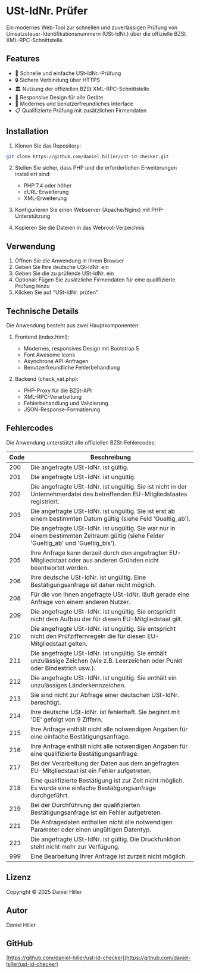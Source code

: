 # USt-IdNr. Prüfer

Ein modernes Web-Tool zur schnellen und zuverlässigen Prüfung von Umsatzsteuer-Identifikationsnummern (USt-IdNr.) über die offizielle BZSt XML-RPC-Schnittstelle.

## Features

- 🚀 Schnelle und einfache USt-IdNr.-Prüfung
- 🔒 Sichere Verbindung über HTTPS
- 🏛️ Nutzung der offiziellen BZSt XML-RPC-Schnittstelle
- 📱 Responsive Design für alle Geräte
- 🎨 Modernes und benutzerfreundliches Interface
- 📋 Qualifizierte Prüfung mit zusätzlichen Firmendaten

## Installation

1. Klonen Sie das Repository:
```bash
git clone https://github.com/daniel-hiller/ust-id-checker.git
```

2. Stellen Sie sicher, dass PHP und die erforderlichen Erweiterungen installiert sind:
   - PHP 7.4 oder höher
   - cURL-Erweiterung
   - XML-Erweiterung

3. Konfigurieren Sie einen Webserver (Apache/Nginx) mit PHP-Unterstützung

4. Kopieren Sie die Dateien in das Webroot-Verzeichnis

## Verwendung

1. Öffnen Sie die Anwendung in Ihrem Browser
2. Geben Sie Ihre deutsche USt-IdNr. ein
3. Geben Sie die zu prüfende USt-IdNr. ein
4. Optional: Fügen Sie zusätzliche Firmendaten für eine qualifizierte Prüfung hinzu
5. Klicken Sie auf "USt-IdNr. prüfen"

## Technische Details

Die Anwendung besteht aus zwei Hauptkomponenten:

1. Frontend (index.html):
   - Modernes, responsives Design mit Bootstrap 5
   - Font Awesome Icons
   - Asynchrone API-Anfragen
   - Benutzerfreundliche Fehlerbehandlung

2. Backend (check_vat.php):
   - PHP-Proxy für die BZSt-API
   - XML-RPC-Verarbeitung
   - Fehlerbehandlung und Validierung
   - JSON-Response-Formatierung

## Fehlercodes

Die Anwendung unterstützt alle offiziellen BZSt-Fehlercodes:

| Code | Beschreibung |
|------|--------------|
| 200 | Die angefragte USt-IdNr. ist gültig. |
| 201 | Die angefragte USt-IdNr. ist ungültig. |
| 202 | Die angefragte USt-IdNr. ist ungültig. Sie ist nicht in der Unternehmerdatei des betreffenden EU-Mitgliedstaates registriert. |
| 203 | Die angefragte USt-IdNr. ist ungültig. Sie ist erst ab einem bestimmten Datum gültig (siehe Feld 'Gueltig_ab'). |
| 204 | Die angefragte USt-IdNr. ist ungültig. Sie war nur in einem bestimmten Zeitraum gültig (siehe Felder 'Gueltig_ab' und 'Gueltig_bis'). |
| 205 | Ihre Anfrage kann derzeit durch den angefragten EU-Mitgliedstaat oder aus anderen Gründen nicht beantwortet werden. |
| 206 | Ihre deutsche USt-IdNr. ist ungültig. Eine Bestätigungsanfrage ist daher nicht möglich. |
| 208 | Für die von Ihnen angefragte USt-IdNr. läuft gerade eine Anfrage von einem anderen Nutzer. |
| 209 | Die angefragte USt-IdNr. ist ungültig. Sie entspricht nicht dem Aufbau der für diesen EU-Mitgliedstaat gilt. |
| 210 | Die angefragte USt-IdNr. ist ungültig. Sie entspricht nicht den Prüfziffernregeln die für diesen EU-Mitgliedstaat gelten. |
| 211 | Die angefragte USt-IdNr. ist ungültig. Sie enthält unzulässige Zeichen (wie z.B. Leerzeichen oder Punkt oder Bindestrich usw.). |
| 212 | Die angefragte USt-IdNr. ist ungültig. Sie enthält ein unzulässiges Länderkennzeichen. |
| 213 | Sie sind nicht zur Abfrage einer deutschen USt-IdNr. berechtigt. |
| 214 | Ihre deutsche USt-IdNr. ist fehlerhaft. Sie beginnt mit 'DE' gefolgt von 9 Ziffern. |
| 215 | Ihre Anfrage enthält nicht alle notwendigen Angaben für eine einfache Bestätigungsanfrage. |
| 216 | Ihre Anfrage enthält nicht alle notwendigen Angaben für eine qualifizierte Bestätigungsanfrage. |
| 217 | Bei der Verarbeitung der Daten aus dem angefragten EU-Mitgliedstaat ist ein Fehler aufgetreten. |
| 218 | Eine qualifizierte Bestätigung ist zur Zeit nicht möglich. Es wurde eine einfache Bestätigungsanfrage durchgeführt. |
| 219 | Bei der Durchführung der qualifizierten Bestätigungsanfrage ist ein Fehler aufgetreten. |
| 221 | Die Anfragedaten enthalten nicht alle notwendigen Parameter oder einen ungültigen Datentyp. |
| 223 | Die angefragte USt-IdNr. ist gültig. Die Druckfunktion steht nicht mehr zur Verfügung. |
| 999 | Eine Bearbeitung Ihrer Anfrage ist zurzeit nicht möglich. |

## Lizenz

Copyright © 2025 Daniel Hiller

## Autor

Daniel Hiller

## GitHub

[https://github.com/daniel-hiller/ust-id-checker](https://github.com/daniel-hiller/ust-id-checker) 